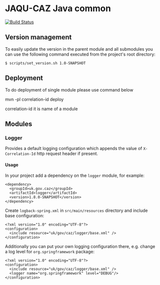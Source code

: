 # JAQU-CAZ Java common

[![Build Status](http://drone-1587293244.eu-west-2.elb.amazonaws.com/api/badges/InformedSolutions/JAQU-CAZ-Java-Common/status.svg?ref=refs/heads/develop)](http://drone-1587293244.eu-west-2.elb.amazonaws.com/InformedSolutions/JAQU-CAZ-Java-Common)

## Version management

To easily update the version in the parent module and all submodules you can use the following 
command executed from the project's root directory:
```
$ scripts/set_version.sh 1.0-SNAPSHOT
``` 

## Deployment

To do deployment of single module please use command below

mvn -pl correlation-id deploy

correlation-id it is name of a module

## Modules

### Logger

Provides a default logging configuration which appends the value of `X-Correlation-Id` http request 
header if present.

#### Usage

In your project add a dependency on the `logger` module, for example:
```
<dependency>
  <groupId>uk.gov.caz</groupId>
  <artifactId>logger</artifactId>
  <version>1.8.0-SNAPSHOT</version>
</dependency>
```

Create `logback-spring.xml` in `src/main/resources` directory and include base configuration:

```
<?xml version="1.0" encoding="UTF-8"?>
<configuration>
  <include resource="uk/gov/caz/logger/base.xml" />
</configuration>
```

Additionally you can put your own logging configuration there, e.g. change a log level for 
`org.springframework` package:

```
<?xml version="1.0" encoding="UTF-8"?>
<configuration>
  <include resource="uk/gov/caz/logger/base.xml" />
  <logger name="org.springframework" level="DEBUG"/>
</configuration>
```
